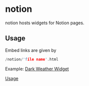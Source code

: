 # notion

notion hosts widgets for Notion pages.

## Usage

Embed links are given by

```cpp
/notion/'file name'.html
```

Example: [Dark Weather Widget](https://anthonytedja.github.io/notion/weather-dark.html)

[Usage](anthonytedja.github.com/notion/img/usage.jpg)
